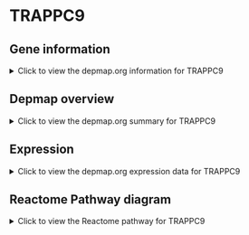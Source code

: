 <h1>TRAPPC9</h1>

<h2>Gene information</h2>
<details>
  <summary>Click to view the depmap.org information for TRAPPC9</summary>
  <p><a href="https://depmap.org/portal/gene/TRAPPC9?tab=about" target="_BLANK">Open page in a new tab...</a></p>
  <iframe src="https://depmap.org/portal/gene/TRAPPC9?tab=about" style="border:none;width:100%;height:800px"></iframe>
</details>

<h2>Depmap overview</h2>
<details>
  <summary>Click to view the depmap.org summary for TRAPPC9</summary>
  <p><a href="https://depmap.org/portal/gene/TRAPPC9?tab=overview" target="_BLANK">Open page in a new tab...</a></p>
  <iframe src="https://depmap.org/portal/gene/TRAPPC9?tab=overview" style="border:none;width:100%;height:800px"></iframe>
</details>

<h2>Expression</h2>
<details>
  <summary>Click to view the depmap.org expression data for TRAPPC9</summary>
  <p><a href="https://depmap.org/portal/gene/TRAPPC9?tab=characterization" target="_BLANK">Open page in a new tab...</a></p>
  <iframe src="https://depmap.org/portal/gene/TRAPPC9?tab=characterization" style="border:none;width:100%;height:800px"></iframe>
</details>



<h2>Reactome Pathway diagram</h2>
<details>
  <summary>Click to view the Reactome pathway for TRAPPC9</summary>
  <p><a href="https://reactome.org/PathwayBrowser/#/R-HSA-8876198" target="_BLANK">Open page in a new tab...</a></p>
  <p>RAB GEFs exchange GTP for GDP on RABs</p>
<iframe src="https://reactome.org/PathwayBrowser/#/R-HSA-8876198" style="border:none;width:100%;height:800px"></iframe>
</details>



